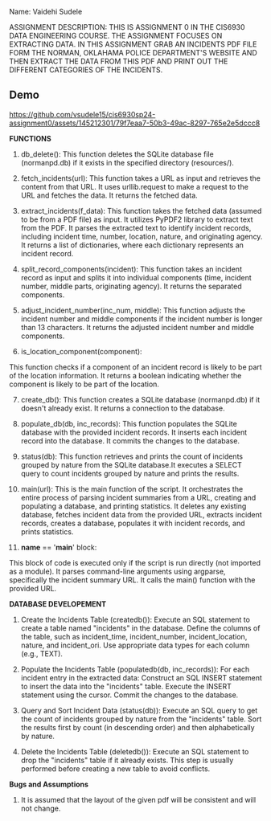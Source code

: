 Name: Vaidehi Sudele


ASSIGNMENT DESCRIPTION:
THIS IS ASSIGNMENT 0 IN THE CIS6930 DATA ENGINEERING COURSE. THE ASSIGNMENT FOCUSES ON EXTRACTING DATA. IN THIS ASSIGNMENT GRAB AN INCIDENTS PDF FILE FORM THE NORMAN, OKLAHAMA POLICE DEPARTMENT'S WEBSITE AND THEN EXTRACT THE DATA FROM THIS PDF AND PRINT OUT THE DIFFERENT CATEGORIES OF THE INCIDENTS.


## Demo


https://github.com/vsudele15/cis6930sp24-assignment0/assets/145212301/79f7eaa7-50b3-49ac-8297-765e2e5dccc8



__FUNCTIONS__

1. db_delete(): This function deletes the SQLite database file (normanpd.db) if it exists in the specified directory (resources/).

2. fetch_incidents(url): This function takes a URL as input and retrieves the content from that URL.
It uses urllib.request to make a request to the URL and fetches the data. It returns the fetched data.

3. extract_incidents(f_data): This function takes the fetched data (assumed to be from a PDF file) as input. It utilizes PyPDF2 library to extract text from the PDF. It parses the extracted text to identify incident records, including incident time, number, location, nature, and originating agency. It returns a list of dictionaries, where each dictionary represents an incident record.

4. split_record_components(incident): This function takes an incident record as input and splits it into individual components (time, incident number, middle parts, originating agency).
It returns the separated components.

5. adjust_incident_number(inc_num, middle): This function adjusts the incident number and middle components if the incident number is longer than 13 characters. It returns the adjusted incident number and middle components.

6. is_location_component(component):

This function checks if a component of an incident record is likely to be part of the location information.
It returns a boolean indicating whether the component is likely to be part of the location.

7. create_db(): This function creates a SQLite database (normanpd.db) if it doesn't already exist. It returns a connection to the database.

8. populate_db(db, inc_records): This function populates the SQLite database with the provided incident records. It inserts each incident record into the database. It commits the changes to the database.

9. status(db): This function retrieves and prints the count of incidents grouped by nature from the SQLite database.It executes a SELECT query to count incidents grouped by nature and prints the results.

10. main(url): This is the main function of the script.
It orchestrates the entire process of parsing incident summaries from a URL, creating and populating a database, and printing statistics.
It deletes any existing database, fetches incident data from the provided URL, extracts incident records, creates a database, populates it with incident records, and prints statistics.

11. __name__ == '__main__' block:

This block of code is executed only if the script is run directly (not imported as a module).
It parses command-line arguments using argparse, specifically the incident summary URL.
It calls the main() function with the provided URL.

__DATABASE DEVELOPEMENT__
1. Create the Incidents Table (createdb()): Execute an SQL statement to create a table named "incidents" in the database.
Define the columns of the table, such as incident_time, incident_number, incident_location, nature, and incident_ori.
Use appropriate data types for each column (e.g., TEXT).

2. Populate the Incidents Table (populatedb(db, inc_records)): For each incident entry in the extracted data:
Construct an SQL INSERT statement to insert the data into the "incidents" table.
Execute the INSERT statement using the cursor.
Commit the changes to the database.

3. Query and Sort Incident Data (status(db)): Execute an SQL query to get the count of incidents grouped by nature from the "incidents" table.
Sort the results first by count (in descending order) and then alphabetically by nature.

4. Delete the Incidents Table (deletedb()): Execute an SQL statement to drop the "incidents" table if it already exists.
This step is usually performed before creating a new table to avoid conflicts.

__Bugs and Assumptions__

1. It is assumed that the layout of the given pdf will be consistent and will not change.
